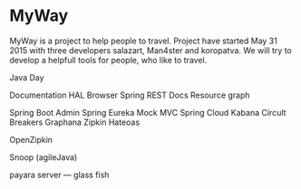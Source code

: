 # MyWay
MyWay is a project to help people to travel.
Project have started May 31 2015 with three developers salazart, Man4ster and koropatva. We will try to develop a helpfull tools for people, who like to travel.


Java Day


Documentation
HAL Browser
Spring REST Docs
Resource graph


Spring Boot Admin
Spring Eureka
Mock MVC
Spring Cloud
Kabana
Circult Breakers
Graphana
Zipkin
Hateoas



OpenZipkin


Snoop (agileJava)


payara server — glass fish 



